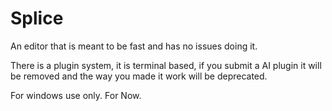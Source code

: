 # Splice

An editor that is meant to be fast and has no issues doing it.

There is a plugin system, it is terminal based, if you submit a AI plugin it will be removed and the way you made it work will be deprecated.

For windows use only. For Now.
